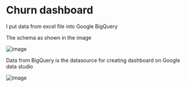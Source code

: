 # Churn dashboard

I put data from excel file into Google BigQuery

The schema as shown in the image

![image](https://user-images.githubusercontent.com/88968324/146379292-5f845a6f-b0c7-4080-a069-b287629fed6b.png)

Data from BigQuery is the datasource for creating dashboard on Google data studio

![image](https://user-images.githubusercontent.com/88968324/146378932-f27c280a-c25c-4e4b-ab5d-9d11bae700ba.png)
